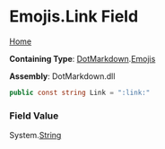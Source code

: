 # Emojis\.Link Field

[Home](../../../README.md)

**Containing Type**: [DotMarkdown](../../README.md)\.[Emojis](../README.md)

**Assembly**: DotMarkdown\.dll

```csharp
public const string Link = ":link:"
```

### Field Value

System\.[String](https://docs.microsoft.com/en-us/dotnet/api/system.string)